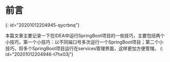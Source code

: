 # 前言
{: id="20201012204945-qycrbnq"}

本篇文章主要记录一下在IDEA中运行SpringBoot项目的一些技巧，主要包括两个小技巧，第一个小技巧：以不同端口号多次运行一个SpringBoot项目；第二个小技巧，将多个SpringBoot项目运行在services管理界面，这样更加方便管理。
{: id="20201012204946-t7hx03j"}
